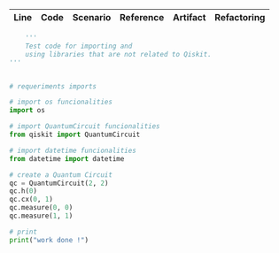 | Line | Code | Scenario | Reference | Artifact | Refactoring |
| :--: | :--- | :------- | :-------: | :------- | :---------- |

```python  
    '''
    Test code for importing and 
    using libraries that are not related to Qiskit.
'''


# requeriments imports

# import os funcionalities
import os

# import QuantumCircuit funcionalities
from qiskit import QuantumCircuit

# import datetime funcionalities
from datetime import datetime

# create a Quantum Circuit
qc = QuantumCircuit(2, 2)
qc.h(0)
qc.cx(0, 1)
qc.measure(0, 0)
qc.measure(1, 1)

# print
print("work done !")
```